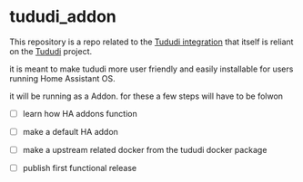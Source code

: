 # tududi_addon

This repository is a repo related to the [Tududi integration](https://github.com/c2gl/tududi_integration) that itself is reliant on the [Tududi](https://github.com/chrisvel/tududi) project. 

it is meant to make tududi more user friendly and easily installable for users running Home Assistant OS. 

it will be running as a Addon. for these a few steps will have to be folwon 

- [ ] learn how HA addons function 
- [ ] make a default HA addon
- [ ] make a upstream related docker from the tududi docker package 
- [ ] publish first functional release

